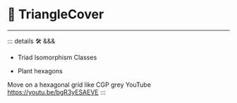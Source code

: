 # 🔻 <via>TriangleCover</via>

<!-- - [Triangulated irregular network](https://www.researchgate.net/publication/23541399_Algorithms_for_Visibility_Computation_on_Terrains_A_Survey) -->
---

<!-- =================================================== -->
<!-- =================================================== -->
<!-- =================================================== -->
<!-- =================================================== -->
<!-- =================================================== -->
::: details 🛠 <dev>&&&</dev>

- Triad Isomorphism Classes

- Plant hexagons

Move on a hexagonal grid like CGP grey YouTube
<https://youtu.be/bgR3yESAEVE>
:::
